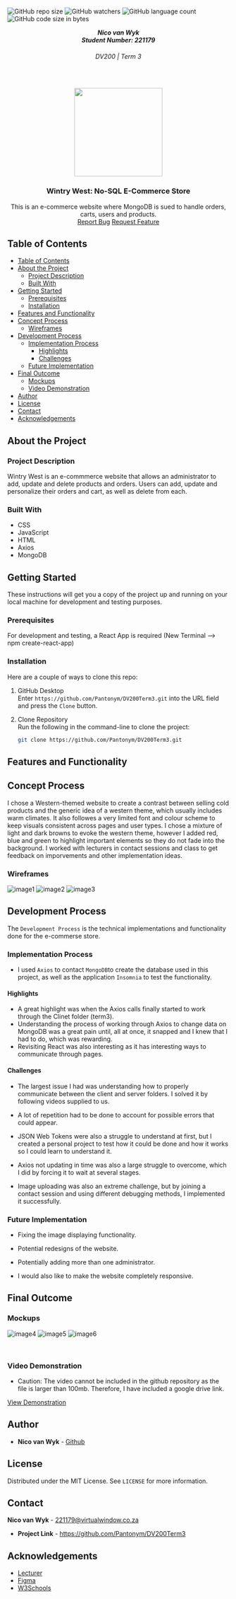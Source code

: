 <!-- Project Info -->
<br>

![GitHub repo size](https://img.shields.io/github/repo-size/Pantonym/DV200Term3?color=lightblue)
![GitHub watchers](https://img.shields.io/github/watchers/Pantonym/DV200Term3?color=lightblue)
![GitHub language count](https://img.shields.io/github/languages/count/Pantonym/DV200Term3?color=lightblue)
![GitHub code size in bytes](https://img.shields.io/github/languages/code-size/Pantonym/DV200Term3?color=lightblue)

<!-- Name, Number, Subject and Term -->
<h5 align="center" style="padding:0;margin:0;">Nico van Wyk</h5>
<h5 align="center" style="padding:0;margin:0;">Student Number: 221179</h5>
<h6 align="center">DV200 | Term 3</h6>

</br>

<!-- Logo and link to repository -->
<p align="center">
  <a href="https://github.com/Pantonym/DV200Term3">
    <img src="term3\src\Assets\images\Logo.svg" width="200px">
  </a>
</p>

<!-- Short Description -->
<h3 align="center">Wintry West: No-SQL E-Commerce Store</h3>
<p align="center"> This is an e-commerce website where MongoDB is sued to handle orders, carts, users and products.
    <br>
    <!-- Bug and New Feature Links -->
    <a href="https://github.com/Pantonym/DV200Term3/issues">Report Bug</a>
    <a href="https://github.com/Pantonym/DV200Term3/issues">Request Feature</a>
    <br>
</p>

<!-- TABLE OF CONTENTS -->
## Table of Contents

- [Table of Contents](#table-of-contents)
- [About the Project](#about-the-project)
  - [Project Description](#project-description)
  - [Built With](#built-with)
- [Getting Started](#getting-started)
  - [Prerequisites](#prerequisites)
  - [Installation](#installation)
- [Features and Functionality](#features-and-functionality)
- [Concept Process](#concept-process)
  - [Wireframes](#wireframes)
- [Development Process](#development-process)
  - [Implementation Process](#implementation-process)
    - [Highlights](#highlights)
    - [Challenges](#challenges)
  - [Future Implementation](#future-implementation)
- [Final Outcome](#final-outcome)
  - [Mockups](#mockups)
  - [Video Demonstration](#video-demonstration)
- [Author](#author)
- [License](#license)
- [Contact](#contact)
- [Acknowledgements](#acknowledgements)

<!-- About the Project -->
## About the Project

<!--PROJECT DESCRIPTION-->
### Project Description
Wintry West is an e-commmerce website that allows an administrator to add, update and delete products and orders. Users can add, update and personalize their orders and cart, as well as delete from each. 

### Built With
* CSS
* JavaScript
* HTML
* Axios
* MongoDB

<!-- GETTING STARTED -->
## Getting Started
These instructions will get you a copy of the project up and running on your local machine for development and testing purposes.

### Prerequisites
For development and testing, a React App is required (New Terminal --> npm create-react-app)

### Installation

Here are a couple of ways to clone this repo:

1.  GitHub Desktop </br>
    Enter `https://github.com/Pantonym/DV200Term3.git` into the URL field and press the `Clone` button.

2.  Clone Repository </br>
    Run the following in the command-line to clone the project:

    ```sh
    git clone https://github.com/Pantonym/DV200Term3.git
    ```

## Features and Functionality
<!-- CONCEPT PROCESS -->
## Concept Process
I chose a Western-themed website to create a contrast between selling cold products and the generic idea of a western theme, which usually includes warm climates. It also followes a very limited font and colour scheme to keep visuals consistent across pages and user types. I chose a mixture of light and dark browns to evoke the western theme, however I added red, blue and green to highlight important elements so they do not fade into the background. I worked with lecturers in contact sessions and class to get feedback on imporvements and other implementation ideas.

<!-- Wireframes -->
### Wireframes

![image1](Mockups/1.png)
![image2](Mockups/2.png)
![image3](Mockups/3.png)

<!-- Development Process -->
## Development Process

The `Development Process` is the technical implementations and functionality done for the e-commerse store.

<!-- Implementation -->
### Implementation Process

* I used `Axios` to contact `MongoDB`to create the database used in this project, as well as the application `Insomnia` to test the functionality.

<!-- Highlights -->
#### Highlights

* A great highlight was when the Axios calls finally started to work through the Clinet folder (term3). 
* Understanding the process of working through Axios to change data on MongoDB was a great pain until, all at once, it snapped and I knew that I had to do, which was rewarding.
* Revisiting React was also interesting as it has interesting ways to communicate through pages.

<!-- Challenges -->
<!-- Explain the challenges faced with the project and why you think you faced it or how you think you'll solve it (if not solved), or how you solved it -->
#### Challenges

* The largest issue I had was understanding how to properly communicate between the client and server folders. I solved it by following videos supplied to us.

* A lot of repetition had to be done to account for possible errors that could appear. 

* JSON Web Tokens were also a struggle to understand at first, but I created a personal project to test how it could be done and how it works so I could learn to understand it.

* Axios not updating in time was also a large struggle to overcome, which I did by forcing it to wait at several stages.

* Image uploading was also an extreme challenge, but by joining a contact session and using different debugging methods, I implemented it successfully.

<!-- Future Implementation -->
### Future Implementation

* Fixing the image displaying functionality.

* Potential redesigns of the website.

* Potentially adding more than one administrator.

* I would also like to make the website completely responsive.

<!-- Final Outcome -->
## Final Outcome
<!-- MOCKUPS -->
### Mockups

![image4](Mockups/1.png)
![image5](Mockups/2.png)
![image6](Mockups/3.png)

<br>

<!-- VIDEO DEMONSTRATION -->
### Video Demonstration

  * Caution: The video cannot be included in the github repository as the file is larger than 100mb. Therefore, I have included a google drive link.
<!-- <video src="Mockups And Database/VanWykNico_221179_DV200_Presentation_Video.mp4" controls="controls" style="max-width: 730px;"> -->

[View Demonstration](https://drive.google.com/file/d/1kkyvBQf7xcH3WVw14Orgwra-TnQJpCte/view?usp=sharing)

<!-- AUTHORS -->
## Author
* **Nico van Wyk** - [Github](https://github.com/Pantonym)

<!-- LICENSE -->
## License

Distributed under the MIT License. See `LICENSE` for more information.

<!-- Contact -->
## Contact
**Nico van Wyk** - [221179@virtualwindow.co.za](mailto:221179@virtualwindow.co.za)

* **Project Link** - https://github.com/Pantonym/DV200Term3

<!-- ACKNOWLEDGEMENTS -->
<!-- all resources that you used and Acknowledgements here -->
## Acknowledgements

* [Lecturer](https://github.com/TsungaiKats)
* [Figma](https://www.figma.com/)
* [W3Schools](https://www.w3schools.com)
